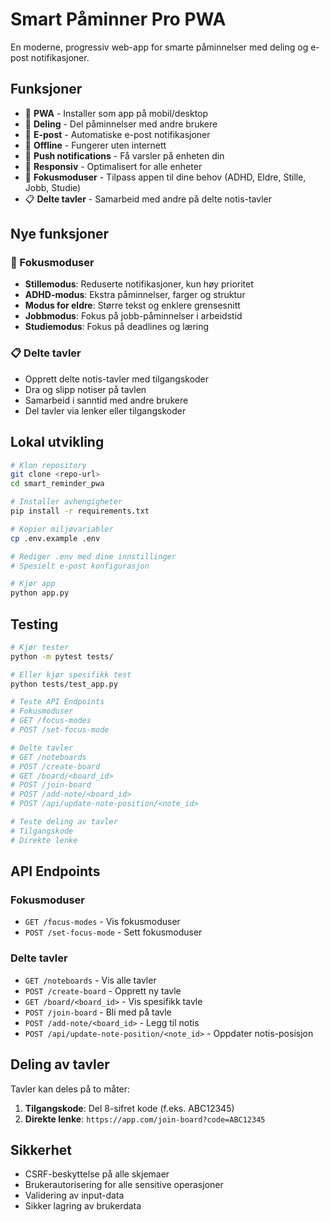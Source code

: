 # Smart Påminner Pro PWA

En moderne, progressiv web-app for smarte påminnelser med deling og e-post notifikasjoner.

## Funksjoner

- 📱 **PWA** - Installer som app på mobil/desktop
- 👥 **Deling** - Del påminnelser med andre brukere
- 📧 **E-post** - Automatiske e-post notifikasjoner
- 🔄 **Offline** - Fungerer uten internett
- 🔔 **Push notifications** - Få varsler på enheten din
- 🎨 **Responsiv** - Optimalisert for alle enheter
- 🧠 **Fokusmoduser** - Tilpass appen til dine behov (ADHD, Eldre, Stille, Jobb, Studie)
- 📋 **Delte tavler** - Samarbeid med andre på delte notis-tavler

## Nye funksjoner

### 🧠 Fokusmoduser
- **Stillemodus**: Reduserte notifikasjoner, kun høy prioritet
- **ADHD-modus**: Ekstra påminnelser, farger og struktur
- **Modus for eldre**: Større tekst og enklere grensesnitt
- **Jobbmodus**: Fokus på jobb-påminnelser i arbeidstid
- **Studiemodus**: Fokus på deadlines og læring

### 📋 Delte tavler
- Opprett delte notis-tavler med tilgangskoder
- Dra og slipp notiser på tavlen
- Samarbeid i sanntid med andre brukere
- Del tavler via lenker eller tilgangskoder

## Lokal utvikling

```bash
# Klon repository
git clone <repo-url>
cd smart_reminder_pwa

# Installer avhengigheter
pip install -r requirements.txt

# Kopier miljøvariabler
cp .env.example .env

# Rediger .env med dine innstillinger
# Spesielt e-post konfigurasjon

# Kjør app
python app.py
```

## Testing

```bash
# Kjør tester
python -m pytest tests/

# Eller kjør spesifikk test
python tests/test_app.py

# Teste API Endpoints
# Fokusmoduser
# GET /focus-modes
# POST /set-focus-mode

# Delte tavler
# GET /noteboards
# POST /create-board
# GET /board/<board_id>
# POST /join-board
# POST /add-note/<board_id>
# POST /api/update-note-position/<note_id>

# Teste deling av tavler
# Tilgangskode
# Direkte lenke
```

## API Endpoints

### Fokusmoduser
- `GET /focus-modes` - Vis fokusmoduser
- `POST /set-focus-mode` - Sett fokusmoduser

### Delte tavler
- `GET /noteboards` - Vis alle tavler
- `POST /create-board` - Opprett ny tavle
- `GET /board/<board_id>` - Vis spesifikk tavle
- `POST /join-board` - Bli med på tavle
- `POST /add-note/<board_id>` - Legg til notis
- `POST /api/update-note-position/<note_id>` - Oppdater notis-posisjon

## Deling av tavler

Tavler kan deles på to måter:
1. **Tilgangskode**: Del 8-sifret kode (f.eks. ABC12345)
2. **Direkte lenke**: `https://app.com/join-board?code=ABC12345`

## Sikkerhet

- CSRF-beskyttelse på alle skjemaer
- Brukerautorisering for alle sensitive operasjoner
- Validering av input-data
- Sikker lagring av brukerdata